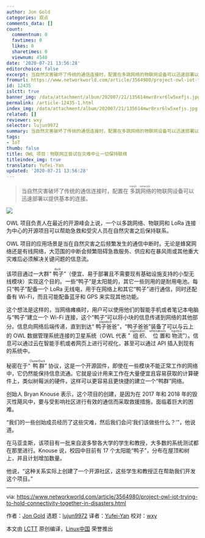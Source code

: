 ```yaml
---
author: Jon Gold
categories: 观点
comments_data: []
count:
  commentnum: 0
  favtimes: 0
  likes: 0
  sharetimes: 0
  viewnum: 4540
date: '2020-07-21 13:56:28'
editorchoice: false
excerpt: 当自然灾害破坏了传统的通信连接时，配置在多跳网络的物联网设备可以迅速部署以提供基本的连接。
fromurl: https://www.networkworld.com/article/3564980/project-owl-iot-trying-to-hold-connectivity-together-in-disasters.html
id: 12435
islctt: true
banner_img: /data/attachment/album/202007/21/135614mwr8rxr6lw5xefjs.jpg
permalink: /article-12435-1.html
index_img: /data/attachment/album/202007/21/135614mwr8rxr6lw5xefjs.jpg.thumb.jpg
related: []
reviewer: wxy
selector: lujun9972
summary: 当自然灾害破坏了传统的通信连接时，配置在多跳网络的物联网设备可以迅速部署以提供基本的连接。
tags:
- IoT
thumb: false
title: OWL 项目：物联网正尝试在灾难中让一切保持联络
titleindex_img: true
translator: Yufei-Yan
updated: '2020-07-21 13:56:28'
---
```



> 
> 当自然灾害破坏了传统的通信连接时，配置在<ruby> 多跳网络 <rt>  mesh network </rt></ruby>的物联网设备可以迅速部署以提供基本的连接。
> 
> 
> 


![](/data/attachment/album/202007/21/135614mwr8rxr6lw5xefjs.jpg)


OWL 项目负责人在最近的开源峰会上说，一个以多跳网络、物联网和 LoRa 连接为中心的开源项目可以帮助急救和受灾人员在自然灾害之后保持联系。


OWL 项目的应用场景是当在自然灾害之后频繁发生的通信中断时。无论是蜂窝网络还是有线网络，大范围的中断会频繁阻碍急救服务、供应和在暴风雨或其他重大灾难后必须解决关键问题的信息流。


该项目通过一大群“<ruby> 鸭子 <rt>  duck </rt></ruby>”（便宜、易于部署且不需要现有基础设施支持的小型无线模块）实现这个目的。一些“鸭子”是太阳能的，其它一些则用的是耐用电池。每只“鸭子”配备一个 LoRa 无线电，用于在网络上和其它“鸭子”进行通信，同时还配备有 Wi-Fi，而且可能配备蓝牙和 GPS 来实现其他功能。


这个想法是这样的，当网络瘫痪时，用户可以使用他们的智能手机或者笔记本电脑与“鸭子”建立一个 Wi-Fi 连接，这个“鸭子”可以将小块的信息传递到网络的其他部分。信息向网络后端传递，直到到达“<ruby> 鸭子爸爸 <rt>  papaduck </rt></ruby>”，“鸭子爸爸”装备了可以与云上的 OWL 数据管理系统连接的卫星系统（OWL 代表 ”<ruby> 组织 <rt>  organization </rt></ruby>、<ruby> 位置 <rt>  whereabouts </rt></ruby>和<ruby> 物流 <rt>  logistics </rt></ruby>”）。信息可以通过云在智能手机或者网页上进行可视化，甚至可以通过 API 插入到现有的系统中。


秘密在于“<ruby> 鸭群 <rt>  ClusterDuck </rt></ruby>” 协议，这是一个开源固件，即使在一些模块不能正常工作的网络中，它仍然能保持信息流通。它就是设计用来工作在大量便宜且容易获取的计算硬件上，类似树莓派的硬件，这样可以更容易且更快捷的建立一个“鸭群”网络。


创始人 Bryan Knouse 表示，这个项目的创建，是因为在 2017 年和 2018 年的毁灭性飓风中，要与受影响社区进行有效的通信而采取救援措施，面临着巨大的困难。


“我们的一些创始成员经历了这些灾难，然后我们会问‘我们该做些什么？’”，他说道。


在马亚圭斯，该项目有一批来自波多黎各大学的学生和教授，大多数的系统测试都在那里进行。Knouse 说，校园中目前有 17 个太阳能“鸭子”，分布在屋顶和树上，并且计划增加数量。


他说，“这种关系实际上创建了一个开源社区，这些学生和教授正在帮助我们开发这个项目。”




---


via: <https://www.networkworld.com/article/3564980/project-owl-iot-trying-to-hold-connectivity-together-in-disasters.html>


作者：[Jon Gold](https://www.networkworld.com/author/Jon-Gold/) 选题：[lujun9972](https://github.com/lujun9972) 译者：[Yufei-Yan](https://github.com/Yufei-Yan) 校对：[wxy](https://github.com/wxy)


本文由 [LCTT](https://github.com/LCTT/TranslateProject) 原创编译，[Linux中国](https://linux.cn/) 荣誉推出